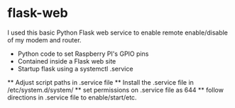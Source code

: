 # flask-web

I used this basic Python Flask web service to enable
remote enable/disable of my modem and router.

- Python code to set Raspberry PI's GPIO pins
- Contained inside a Flask web site
- Startup flask using a systemctl .service

** Adjust script paths in .service file
** Install the .service file in /etc/system.d/system/
** set permissions on .service file as 644 
** follow directions in .service file to enable/start/etc.
